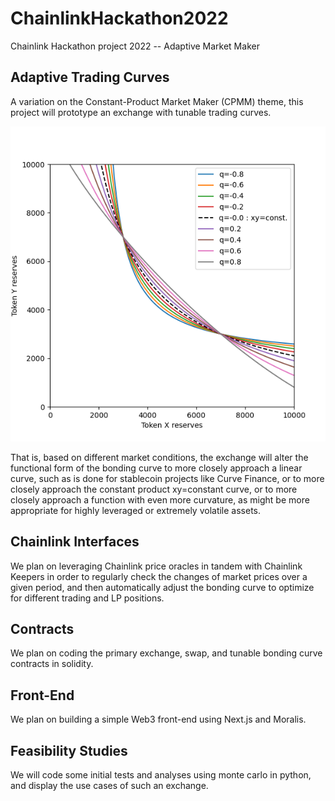 # ChainlinkHackathon2022

Chainlink Hackathon project 2022 -- Adaptive Market Maker

## Adaptive Trading Curves

A variation on the Constant-Product Market Maker (CPMM) theme, this project will prototype an exchange with tunable trading curves.

![Tunable Trading Curves](./TunableTradingCurves.png)

That is, based on different market conditions, the exchange will alter the functional form of the bonding curve to more closely approach a linear curve, such as is done for stablecoin projects like Curve Finance, or to more closely approach the constant product xy=constant curve, or to more closely approach a function with even more curvature, as might be more appropriate for highly leveraged or extremely volatile assets.

## Chainlink Interfaces

We plan on leveraging Chainlink price oracles in tandem with Chainlink Keepers in order to regularly check the changes of market prices over a given period, and then automatically adjust the bonding curve to optimize for different trading and LP positions.

## Contracts

We plan on coding the primary exchange, swap, and tunable bonding curve contracts in solidity.

## Front-End

We plan on building a simple Web3 front-end using Next.js and Moralis.

## Feasibility Studies

We will code some initial tests and analyses using monte carlo in python, and display the use cases of such an exchange.
